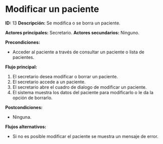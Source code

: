 # **Modificar un paciente**
**ID:** 13 **Descripción:** Se modifica o se borra un paciente.

**Actores principales:** Secretario.    **Actores secundarios:** Ninguno.

**Precondiciones:**
- Acceder al paciente a través de consultar un paciente o lista de pacientes.

**Flujo principal:**
1. El secretario desea modificar o borrar un paciente.
2. El secretario accede a un paciente.
3. El secretario abre el cuadro de dialogo de modificar un paciente.
4. El sistema muestra los datos del paciente para modificarlo o le da la opción de borrarlo.


**Postcondiciones:**
- Ninguna.

**Flujos alternativos:**
- Si no es posible modificar el paciente se muestra un mensaje de error.
